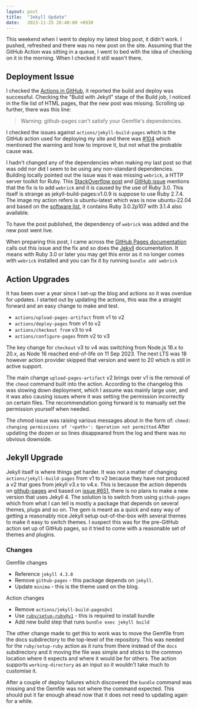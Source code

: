 ```yaml
---
layout: post
title:  "Jekyll Update"
date:   2023-11-25 26:40:00 +0930
---
```


This weekend when I went to deploy my latest blog post, it didn't work. I
pushed, refreshed and there was no new post on the site. Assuming that the
GitHub Action was sitting in a queue, I went to bed with the idea of checking
on it in the morning. When I checked it still wasn't there.

## Deployment Issue
I checked the [Actions in GitHub][1], it reported the build and deploy was
successful. Checking the "Build with Jekyll" stage of the Build job, I noticed
in the file list of HTML pages, that the new post was missing.
Scrolling up further, there was this line:
> Warning:  github-pages can't satisfy your Gemfile's dependencies.

I checked the issues against `actions/jekyll-build-pages` which is the GitHub
action used for deploying my site and there was [#104][7] which mentioned the
warning and how to improve it, but not what the probable cause was.

I hadn't changed any of the dependencies when making my last post so that was
odd nor did I seem to be using any non-standard dependencies. Building locally
pointed out the issue was it was missing `webrick`, a HTTP server toolkit for
Ruby. This [StackOverflow post][2] and [GitHub issue][3] mentions that the fix
is to add `webrick` and it is caused by the use of Ruby 3.0. This itself is
strange as jekyll-build-pages:v1.0.9 is suppose to use Ruby 2.7.4.
The image my action refers is ubuntu-latest which was is now ubuntu-22.04 and
based on the [software list][4], it contains Ruby 3.0.2p107 with 3.1.4 also
available.

To have the post published, the dependency of `webrick` was added and the new
post went live.

When preparing this post, I came across the [GitHub Pages documentation][5]
calls out this issue and the fix and so does the [Jekyll][6] documentation.
It means with Ruby 3.0 or later you may get this error as it no longer comes
with `webrick` installed and you can fix it by running `bundle add webrick`

## Action Upgrades
It has been over a year since I set-up the blog and actions so it was overdue
for updates. I started out by updating the  actions, this was the a straight
forward and an easy change to make and test.

* `actions/upload-pages-artifact` from v1 to v2
* `actions/deploy-pages` from v1 to v2
* `actions/checkout from` v3 to v4
* `actions/configure-pages` from v2 to v3

The key change for `checkout` v3 to v4 was switching from Node.js 16.x to 20.x,
as Node 16 reached end-of-life on 11 Sep 2023. The next LTS was 18 however
action provider skipped that version and went to 20 which is still in active
support.

The main change `upload-pages-artifact` v2 brings over v1 is the removal of
the `chmod` command built into the action. According to the changelog this
was slowing down deployment, which I assume was mainly large user, and it
was also causing issues where it was setting the permission incorrectly on
certain files. The recommendation going forward is to manually set the
permission yourself when needed.

The chmod issue was raising various messages about in the form of:
`chmod: changing permissions of '<path>': Operation not permitted`
After updating the dozen or so lines disappeared from the log and there was no
obvious downside.

## Jekyll Upgrade

Jekyll itself is where things get harder. It was not a matter of changing
`actions/jekyll-build-pages` from v1 to v2 because they have not produced a v2
that goes from jekyll v3.x to v4.x. This is because the action depends on
[github-pages][8] and based on [issue #651][9], there is no plans to make
a new version that uses Jekyll 4. The solution is to switch from using
`github-pages` which from what I can tell is mostly a package that depends on
several themes, plugs and so on. The gem is meant as a quick and easy way of
getting a reasonably nice Jekyll setup out-of-the-box with several themes to
make it easy to switch themes. I suspect this was for the pre-GitHub action set
up of GitHub pages, so it tried to come with a reasonable set of themes and
plugins.

### Changes
Gemfile changes
* Reference `jekyll 4.3.0`
* Remove `github-pages` - this package depends on `jekyll`.
* Update `minima` - this is the theme used on the blog.

Action changes
* Remove `actions/jekyll-build-pages@v1`
* Use [`ruby/setup-ruby@v1`][10] - this is required to install bundle
* Add new build step that runs `bundle exec jekyll build`

The other change made to get this to work was to move the Gemfile from the docs
subdirectory to the top-level of the repository. This was needed for the
`ruby/setup-ruby` action as it runs from there instead of the `docs`
subdirectory and it moving the file was simple and sticks to the common
location where it expects and where it would be for others. The action supports
 `working-directory` as an input so it wouldn't take much to customise it.

After a couple of deploy failures which discovered the `bundle` command was
missing and the Gemfile was not where the command expected. This should put
it far enough ahead now that it does not need to updating again for a while.

[1]: https://github.com/donno/donno.github.io/actions
[2]: https://stackoverflow.com/a/66013726
[3]: https://github.com/jekyll/jekyll/issues/8523
[4]: https://github.com/actions/runner-images/blob/main/images/ubuntu/Ubuntu2204-Readme.md
[5]: https://docs.github.com/en/pages/setting-up-a-github-pages-site-with-jekyll/testing-your-github-pages-site-locally-with-jekyll
[6]: https://jekyllrb.com/docs/
[7]: https://github.com/actions/jekyll-build-pages/issues/104
[8]: https://github.com/github/pages-gem
[9]: https://github.com/github/pages-gem/issues/651
[10]: https://github.com/ruby/setup-ruby/